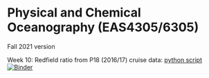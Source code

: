 # Physical and Chemical Oceanography (EAS4305/6305)

Fall 2021 version

Week 10: Redfield ratio from P18 (2016/17) cruise data: [python script](https://github.com/takaito1/easX305/blob/main/week10_Redfield_Ratio.ipynb) [![Binder](https://mybinder.org/badge_logo.svg)](https://mybinder.org/v2/gh/takaito1/easX305/HEAD?labpath=%2Fweek10_Redfield_Ratio.ipynb)
